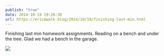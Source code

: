 ```yaml
---
publish: "true"
date: 2014-10-19 19:26:38
url: https://ericmwalk.blog/2014/10/19/finishing-last-min.html
---
```


Finishing last min homework assignments. Reading on a bench and under the tree. Glad we had a bench in the garage.

![](https://ericmwalk.blog/uploads/2022/6eb05a0e1f.jpg)
